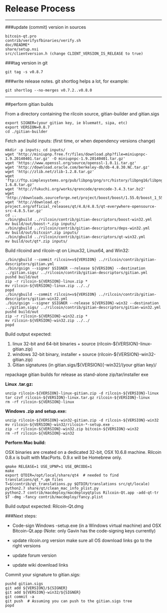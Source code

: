 Release Process
====================

* * *

###update (commit) version in sources


	bitcoin-qt.pro
	contrib/verifysfbinaries/verify.sh
	doc/README*
	share/setup.nsi
	src/clientversion.h (change CLIENT_VERSION_IS_RELEASE to true)

###tag version in git

	git tag -s v0.8.7

###write release notes. git shortlog helps a lot, for example:

	git shortlog --no-merges v0.7.2..v0.8.0

* * *

##perform gitian builds

 From a directory containing the rilcoin source, gitian-builder and gitian.sigs
  
	export SIGNER=(your gitian key, ie bluematt, sipa, etc)
	export VERSION=0.8.7
	cd ./gitian-builder

 Fetch and build inputs: (first time, or when dependency versions change)

	mkdir -p inputs; cd inputs/
	wget 'http://miniupnp.free.fr/files/download.php?file=miniupnpc-1.9.20140401.tar.gz' -O miniupnpc-1.9.20140401.tar.gz'
	wget 'https://www.openssl.org/source/openssl-1.0.1i.tar.gz'
	wget 'http://download.oracle.com/berkeley-db/db-4.8.30.NC.tar.gz'
	wget 'http://zlib.net/zlib-1.2.8.tar.gz'
	wget 'ftp://ftp.simplesystems.org/pub/libpng/png/src/history/libpng16/libpng-1.6.8.tar.gz'
	wget 'http://fukuchi.org/works/qrencode/qrencode-3.4.3.tar.bz2'
	wget 'http://downloads.sourceforge.net/project/boost/boost/1.55.0/boost_1_55_0.tar.bz2'
	wget 'http://download.qt-project.org/official_releases/qt/4.8/4.8.5/qt-everywhere-opensource-src-4.8.5.tar.gz'
	cd ..
	./bin/gbuild ../rilcoin/contrib/gitian-descriptors/boost-win32.yml
	mv build/out/boost-*.zip inputs/
	./bin/gbuild ../rilcoin/contrib/gitian-descriptors/deps-win32.yml
	mv build/out/bitcoin*.zip inputs/
	./bin/gbuild ../rilcoin/contrib/gitian-descriptors/qt-win32.yml
	mv build/out/qt*.zip inputs/

 Build rilcoind and rilcoin-qt on Linux32, Linux64, and Win32:
  
	./bin/gbuild --commit rilcoin=v${VERSION} ../rilcoin/contrib/gitian-descriptors/gitian.yml
	./bin/gsign --signer $SIGNER --release ${VERSION} --destination ../gitian.sigs/ ../rilcoin/contrib/gitian-descriptors/gitian.yml
	pushd build/out
	zip -r rilcoin-${VERSION}-linux.zip *
	mv rilcoin-${VERSION}-linux.zip ../../
	popd
	./bin/gbuild --commit rilcoin=v${VERSION} ../rilcoin/contrib/gitian-descriptors/gitian-win32.yml
	./bin/gsign --signer $SIGNER --release ${VERSION}-win32 --destination ../gitian.sigs/ ../rilcoin/contrib/gitian-descriptors/gitian-win32.yml
	pushd build/out
	zip -r rilcoin-${VERSION}-win32.zip *
	mv rilcoin-${VERSION}-win32.zip ../../
	popd

  Build output expected:

  1. linux 32-bit and 64-bit binaries + source (rilcoin-${VERSION}-linux-gitian.zip)
  2. windows 32-bit binary, installer + source (rilcoin-${VERSION}-win32-gitian.zip)
  3. Gitian signatures (in gitian.sigs/${VERSION}[-win32]/(your gitian key)/

repackage gitian builds for release as stand-alone zip/tar/installer exe

**Linux .tar.gz:**

	unzip rilcoin-${VERSION}-linux-gitian.zip -d rilcoin-${VERSION}-linux
	tar czvf rilcoin-${VERSION}-linux.tar.gz rilcoin-${VERSION}-linux
	rm -rf rilcoin-${VERSION}-linux

**Windows .zip and setup.exe:**

	unzip rilcoin-${VERSION}-win32-gitian.zip -d rilcoin-${VERSION}-win32
	mv rilcoin-${VERSION}-win32/rilcoin-*-setup.exe .
	zip -r rilcoin-${VERSION}-win32.zip bitcoin-${VERSION}-win32
	rm -rf rilcoin-${VERSION}-win32

**Perform Mac build:**

  OSX binaries are created on a dedicated 32-bit, OSX 10.6.8 machine.
  Rilcoin 0.8.x is built with MacPorts.  0.9.x will be Homebrew only.

	qmake RELEASE=1 USE_UPNP=1 USE_QRCODE=1
	make
	export QTDIR=/opt/local/share/qt4  # needed to find translations/qt_*.qm files
	T=$(contrib/qt_translations.py $QTDIR/translations src/qt/locale)
	python2.7 share/qt/clean_mac_info_plist.py
	python2.7 contrib/macdeploy/macdeployqtplus Rilcoin-Qt.app -add-qt-tr $T -dmg -fancy contrib/macdeploy/fancy.plist

 Build output expected: Rilcoin-Qt.dmg

###Next steps:

* Code-sign Windows -setup.exe (in a Windows virtual machine) and
  OSX Bitcoin-Qt.app (Note: only Gavin has the code-signing keys currently)

* update rilcoin.org version
  make sure all OS download links go to the right versions

* update forum version

* update wiki download links

Commit your signature to gitian.sigs:

	pushd gitian.sigs
	git add ${VERSION}/${SIGNER}
	git add ${VERSION}-win32/${SIGNER}
	git commit -a
	git push  # Assuming you can push to the gitian.sigs tree
	popd

